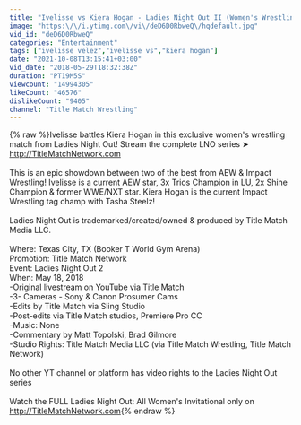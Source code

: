 ```yaml
---
title: "Ivelisse vs Kiera Hogan - Ladies Night Out II (Women's Wrestling) AEW vs Impact"
image: "https:\/\/i.ytimg.com\/vi\/deD6D0RbweQ\/hqdefault.jpg"
vid_id: "deD6D0RbweQ"
categories: "Entertainment"
tags: ["ivelisse velez","ivelisse vs","kiera hogan"]
date: "2021-10-08T13:15:41+03:00"
vid_date: "2018-05-29T18:32:38Z"
duration: "PT19M5S"
viewcount: "14994305"
likeCount: "46576"
dislikeCount: "9405"
channel: "Title Match Wrestling"
---
```

{% raw %}Ivelisse battles Kiera Hogan in this exclusive women's wrestling match from Ladies Night Out! Stream the complete LNO series ➤ <a rel="nofollow" target="blank" href="http://TitleMatchNetwork.com">http://TitleMatchNetwork.com</a><br /><br />This is an epic showdown between two of the best from AEW &amp; Impact Wrestling! Ivelisse is a current AEW star, 3x Trios Champion in LU, 2x Shine Champion &amp; former WWE/NXT star.  Kiera Hogan is the current Impact Wrestling tag champ with Tasha Steelz! <br /><br />Ladies Night Out is trademarked/created/owned &amp; produced by Title Match Media LLC.<br /><br />Where: Texas City, TX (Booker T World Gym Arena)<br />Promotion: Title Match Network<br />Event: Ladies Night Out 2<br />When: May 18, 2018<br />-Original livestream on YouTube via Title Match<br />-3- Cameras - Sony &amp; Canon Prosumer Cams<br />-Edits by Title Match via Sling Studio <br />-Post-edits via Title Match studios, Premiere Pro CC<br />-Music: None<br />-Commentary by Matt Topolski, Brad Gilmore<br />-Studio Rights: Title Match Media LLC (via Title Match Wrestling, Title Match Network) <br /><br />No other YT channel or platform has video rights to the Ladies Night Out series <br /><br />Watch the FULL Ladies Night Out: All Women's Invitational only on <a rel="nofollow" target="blank" href="http://TitleMatchNetwork.com">http://TitleMatchNetwork.com</a>{% endraw %}
